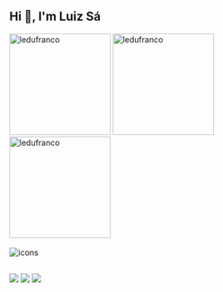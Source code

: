 ## Hi 👋, I'm Luiz Sá

<div>
  <img height="180em" src="https://github-readme-stats.vercel.app/api?username=ledufranco&show_icons=true&theme=github_dark&locale=en&count_private=false&include_all_commits=true" alt="ledufranco" />
  <img height="180em" src="https://github-readme-stats.vercel.app/api/top-langs?username=ledufranco&show_icons=true&theme=github_dark&locale=en&layout=compact&count_private=false&include_all_commits=true&hide=php" alt="ledufranco" />
  <img height="180em" src="https://github-readme-streak-stats.herokuapp.com/?user=ledufranco&theme=github-dark-blue&count_private=false&include_all_commits=true" alt="ledufranco" />
</div> 

<div style="display: inline_block"><br>
   <img src="https://skillicons.dev/icons?i=ts,react,nextjs,styledcomponents,tailwind,vite,nodejs,express,prisma,jest,docker,aws,postgres,mongodb,redis" alt="icons" />
</div>

##

<div>
  <a href="https://www.linkedin.com/in/luiz-eduardo-franco-de-sá-094a07205/" target="_blank"><img src="https://img.shields.io/badge/-LinkedIn-%230077B5?style=for-the-badge&logo=linkedin&logoColor=white" target="_blank"></a>
  <a href = "mailto: luizinho.eduardo33@gmail.com"><img src="https://img.shields.io/badge/-Gmail-%23EA4335?style=for-the-badge&logo=gmail&logoColor=white" target="_blank"></a>
  <a href="https://instagram.com/lz.fs" target="_blank"><img src="https://img.shields.io/badge/-Instagram-%23E4405F?style=for-the-badge&logo=instagram&logoColor=white" target="_blank"></a>
</div>
